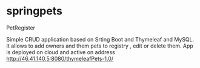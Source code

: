# springpets

PetRegister 

 Simple CRUD application based on Srting Boot and Thymeleaf and MySQL.
 It allows to add owners and them pets to registry , edit   or delete them. 
 App is deployed on cloud  and active on address http://46.41.140.5:8080/thymeleafPets-1.0/
